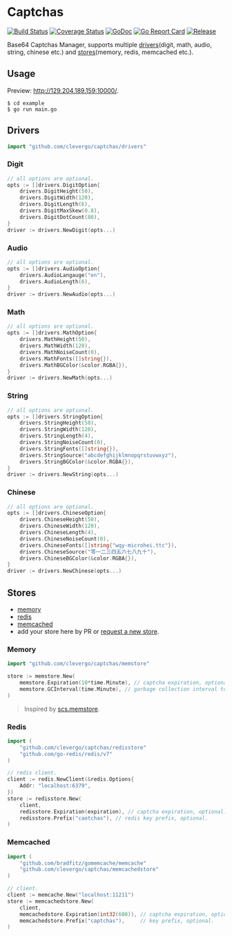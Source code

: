 # Captchas
[![Build Status](https://travis-ci.org/clevergo/captchas.svg?branch=master)](https://travis-ci.org/clevergo/captchas)
[![Coverage Status](https://coveralls.io/repos/github/clevergo/captchas/badge.svg?branch=master)](https://coveralls.io/github/clevergo/captchas?branch=master)
[![GoDoc](https://img.shields.io/badge/godoc-reference-blue)](https://pkg.go.dev/github.com/clevergo/captchas)
[![Go Report Card](https://goreportcard.com/badge/github.com/clevergo/captchas)](https://goreportcard.com/report/github.com/clevergo/captchas)
[![Release](https://img.shields.io/github/release/clevergo/captchas.svg?style=flat-square)](https://github.com/clevergo/captchas/releases)

Base64 Captchas Manager, supports multiple [drivers](#drivers)(digit, math, audio, string, chinese etc.) and [stores](#stores)(memory, redis, memcached etc.).

## Usage

Preview: http://129.204.189.159:10000/.

```shell
$ cd example
$ go run main.go
```

## Drivers

```go
import "github.com/clevergo/captchas/drivers"
```

### Digit

```go
// all options are optional.
opts := []drivers.DigitOption{
	drivers.DigitHeight(50),
	drivers.DigitWidth(120),
	drivers.DigitLength(6),
	drivers.DigitMaxSkew(0.8),
	drivers.DigitDotCount(80),
}
driver := drivers.NewDigit(opts...)
```

### Audio

```go
// all options are optional.
opts := []drivers.AudioOption{
	drivers.AudioLangauge("en"),
	drivers.AudioLength(6),
}
driver := drivers.NewAudio(opts...)
```

### Math

```go
// all options are optional.
opts := []drivers.MathOption{
	drivers.MathHeight(50),
	drivers.MathWidth(120),
	drivers.MathNoiseCount(0),
	drivers.MathFonts([]string{}),
	drivers.MathBGColor(&color.RGBA{}),
}
driver := drivers.NewMath(opts...)
```

### String

```go
// all options are optional.
opts := []drivers.StringOption{
	drivers.StringHeight(50),
	drivers.StringWidth(120),
	drivers.StringLength(4),
	drivers.StringNoiseCount(0),
	drivers.StringFonts([]string{}),
	drivers.StringSource("abcdefghijklmnopqrstuvwxyz"),
	drivers.StringBGColor(&color.RGBA{}),
}
driver := drivers.NewString(opts...)
```

### Chinese

```go
// all options are optional.
opts := []drivers.ChineseOption{
	drivers.ChineseHeight(50),
	drivers.ChineseWidth(120),
	drivers.ChineseLength(4),
	drivers.ChineseNoiseCount(0),
	drivers.ChineseFonts([]string{"wqy-microhei.ttc"}),
	drivers.ChineseSource("零一二三四五六七八九十"),
	drivers.ChineseBGColor(&color.RGBA{}),
}
driver := drivers.NewChinese(opts...)
```

## Stores

- [memory](#memory)
- [redis](#redis)
- [memcached](#memcached)
- add your store here by PR or [request a new store](https://github.com/clevergo/captchas/issues/new).

### Memory

```go
import "github.com/clevergo/captchas/memstore"
```

```go
store := memstore.New(
	memstore.Expiration(10*time.Minute), // captcha expiration, optional.
	memstore.GCInterval(time.Minute), // garbage collection interval to delete expired captcha, optional.
)
```

> Inspired by [scs.memstore](https://github.com/alexedwards/scs/tree/master/memstore).

### Redis

```go
import (
    "github.com/clevergo/captchas/redisstore"
    "github.com/go-redis/redis/v7"
)
```

```go
// redis client.
client := redis.NewClient(&redis.Options{
	Addr: "localhost:6379",
})
store := redisstore.New(
	client,
	redisstore.Expiration(expiration), // captcha expiration, optional.
	redisstore.Prefix("caotchas"), // redis key prefix, optional.
)
```

### Memcached

```go
import (
	"github.com/bradfitz/gomemcache/memcache"
	"github.com/clevergo/captchas/memcachedstore"
)
```

```go
// client.
client := memcache.New("localhost:11211")
store := memcachedstore.New(
	client,
	memcachedstore.Expiration(int32(600)), // captcha expiration, optional.
	memcachedstore.Prefix("captchas"),     // key prefix, optional.
)
```

